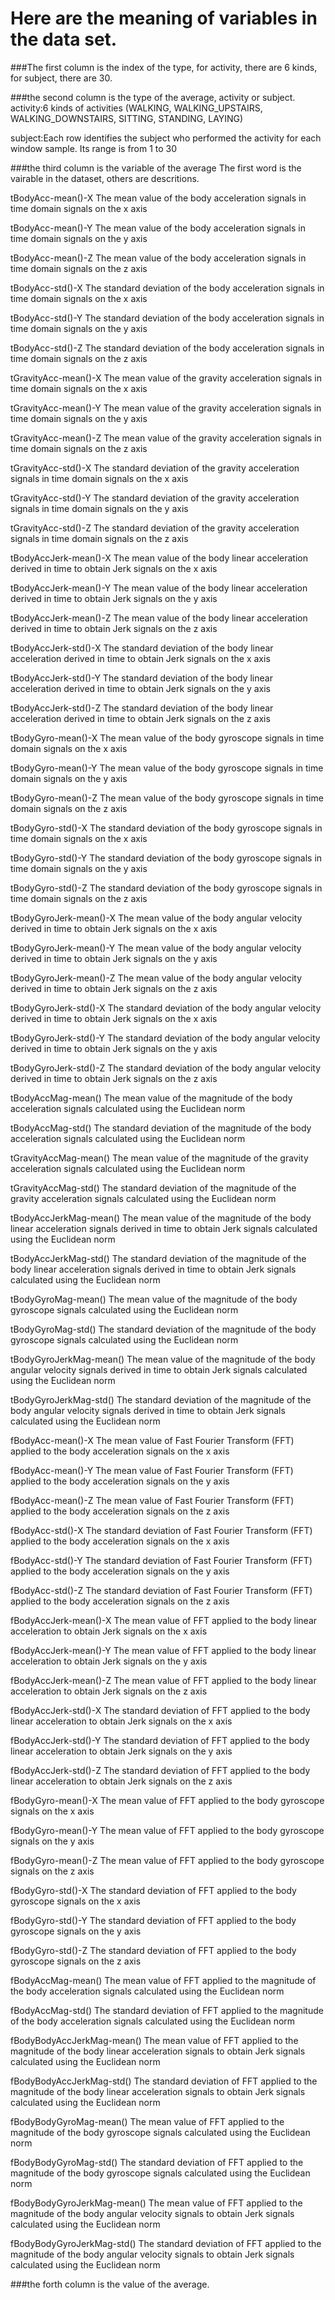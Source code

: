 
Here are the meaning of variables in the data set.
===========================

###The first column is the index of the type, for activity, there are 6 kinds, for subject, there are 30.

###the second column is the type of the average, activity or subject.
activity:6 kinds of activities (WALKING, WALKING_UPSTAIRS, WALKING_DOWNSTAIRS, SITTING, STANDING, LAYING)

subject:Each row identifies the subject who performed the activity for each window sample. Its range is from 1 to 30 

###the third column is the variable of the average
The first word is the vairable in the dataset, others are descritions.

tBodyAcc-mean()-X The mean value of the body acceleration signals in time domain signals on the x axis

tBodyAcc-mean()-Y The mean value of the body acceleration signals in time domain signals on the y axis

tBodyAcc-mean()-Z The mean value of the body acceleration signals in time domain signals on the z axis

tBodyAcc-std()-X The standard deviation of the body acceleration signals in time domain signals on the x axis

tBodyAcc-std()-Y The standard deviation of the body acceleration signals in time domain signals on the y axis

tBodyAcc-std()-Z The standard deviation of the body acceleration signals in time domain signals on the z axis

tGravityAcc-mean()-X The mean value of the gravity acceleration signals in time domain signals on the x axis

tGravityAcc-mean()-Y The mean value of the gravity acceleration signals in time domain signals on the y axis

tGravityAcc-mean()-Z The mean value of the gravity acceleration signals in time domain signals on the z axis

tGravityAcc-std()-X The standard deviation of the gravity acceleration signals in time domain signals on the x axis

tGravityAcc-std()-Y The standard deviation of the gravity acceleration signals in time domain signals on the y axis

tGravityAcc-std()-Z The standard deviation of the gravity acceleration signals in time domain signals on the z axis

tBodyAccJerk-mean()-X The mean value of the body linear acceleration derived in time to obtain Jerk signals on the x axis

tBodyAccJerk-mean()-Y The mean value of the body linear acceleration derived in time to obtain Jerk signals on the y axis

tBodyAccJerk-mean()-Z The mean value of the body linear acceleration derived in time to obtain Jerk signals on the z axis

tBodyAccJerk-std()-X The standard deviation of the body linear acceleration derived in time to obtain Jerk signals on the x axis

tBodyAccJerk-std()-Y The standard deviation of the body linear acceleration derived in time to obtain Jerk signals on the y axis

tBodyAccJerk-std()-Z The standard deviation of the body linear acceleration derived in time to obtain Jerk signals on the z axis

tBodyGyro-mean()-X The mean value of the body gyroscope signals in time domain signals on the x axis

tBodyGyro-mean()-Y The mean value of the body gyroscope signals in time domain signals on the y axis

tBodyGyro-mean()-Z The mean value of the body gyroscope signals in time domain signals on the z axis

tBodyGyro-std()-X The standard deviation of the body gyroscope signals in time domain signals on the x axis

tBodyGyro-std()-Y The standard deviation of the body gyroscope signals in time domain signals on the y axis

tBodyGyro-std()-Z The standard deviation of the body gyroscope signals in time domain signals on the z axis

tBodyGyroJerk-mean()-X The mean value of the body angular velocity derived in time to obtain Jerk signals on the x axis

tBodyGyroJerk-mean()-Y The mean value of the body angular velocity derived in time to obtain Jerk signals on the y axis

tBodyGyroJerk-mean()-Z The mean value of the body angular velocity derived in time to obtain Jerk signals on the z axis

tBodyGyroJerk-std()-X The standard deviation of the body angular velocity derived in time to obtain Jerk signals on the x axis

tBodyGyroJerk-std()-Y The standard deviation of the body angular velocity derived in time to obtain Jerk signals on the y axis

tBodyGyroJerk-std()-Z The standard deviation of the body angular velocity derived in time to obtain Jerk signals on the z axis

tBodyAccMag-mean() The mean value of the magnitude of the body acceleration signals calculated using the Euclidean norm 

tBodyAccMag-std() The standard deviation of the magnitude of the body acceleration signals calculated using the Euclidean norm 

tGravityAccMag-mean() The mean value of the magnitude of the gravity acceleration signals calculated using the Euclidean norm 

tGravityAccMag-std() The standard deviation of the magnitude of the gravity acceleration signals calculated using the Euclidean norm 

tBodyAccJerkMag-mean() The mean value of the magnitude of the body linear acceleration signals derived in time to obtain Jerk signals calculated using the Euclidean norm 

tBodyAccJerkMag-std() The standard deviation of the magnitude of the body linear acceleration signals derived in time to obtain Jerk signals calculated using the Euclidean norm 

tBodyGyroMag-mean() The mean value of the magnitude of the body gyroscope signals calculated using the Euclidean norm 

tBodyGyroMag-std() The standard deviation of the magnitude of the body gyroscope signals calculated using the Euclidean norm 

tBodyGyroJerkMag-mean() The mean value of the magnitude of the body angular velocity signals derived in time to obtain Jerk signals calculated using the Euclidean norm 

tBodyGyroJerkMag-std() The standard deviation of the magnitude of the body angular velocity signals derived in time to obtain Jerk signals calculated using the Euclidean norm 

fBodyAcc-mean()-X The mean value of Fast Fourier Transform (FFT) applied to the body acceleration signals on the x axis

fBodyAcc-mean()-Y The mean value of Fast Fourier Transform (FFT) applied to the body acceleration signals on the y axis

fBodyAcc-mean()-Z The mean value of Fast Fourier Transform (FFT) applied to the body acceleration signals on the z axis

fBodyAcc-std()-X The standard deviation of Fast Fourier Transform (FFT) applied to the body acceleration signals on the x axis

fBodyAcc-std()-Y The standard deviation of Fast Fourier Transform (FFT) applied to the body acceleration signals on the y axis

fBodyAcc-std()-Z The standard deviation of Fast Fourier Transform (FFT) applied to the body acceleration signals on the z axis

fBodyAccJerk-mean()-X The mean value of FFT applied to the body linear acceleration to obtain Jerk signals on the x axis

fBodyAccJerk-mean()-Y The mean value of FFT applied to the body linear acceleration to obtain Jerk signals on the y axis

fBodyAccJerk-mean()-Z The mean value of FFT applied to the body linear acceleration to obtain Jerk signals on the z axis

fBodyAccJerk-std()-X The standard deviation of FFT applied to the body linear acceleration to obtain Jerk signals on the x axis

fBodyAccJerk-std()-Y The standard deviation of FFT applied to the body linear acceleration to obtain Jerk signals on the y axis

fBodyAccJerk-std()-Z The standard deviation of FFT applied to the body linear acceleration to obtain Jerk signals on the z axis

fBodyGyro-mean()-X The mean value of FFT applied to the body gyroscope signals on the x axis

fBodyGyro-mean()-Y The mean value of FFT applied to the body gyroscope signals on the y axis

fBodyGyro-mean()-Z The mean value of FFT applied to the body gyroscope signals on the z axis

fBodyGyro-std()-X The standard deviation of FFT applied to the body gyroscope signals on the x axis

fBodyGyro-std()-Y The standard deviation of FFT applied to the body gyroscope signals on the y axis

fBodyGyro-std()-Z The standard deviation of FFT applied to the body gyroscope signals on the z axis

fBodyAccMag-mean() The mean value of FFT applied to the magnitude of the body acceleration signals calculated using the Euclidean norm 

fBodyAccMag-std() The standard deviation of FFT applied to the magnitude of the body acceleration signals calculated using the Euclidean norm 

fBodyBodyAccJerkMag-mean() The mean value of FFT applied to the magnitude of the body linear acceleration signals to obtain Jerk signals calculated using the Euclidean norm 

fBodyBodyAccJerkMag-std() The standard deviation of FFT applied to the magnitude of the body linear acceleration signals to obtain Jerk signals calculated using the Euclidean norm 

fBodyBodyGyroMag-mean() The mean value of FFT applied to the magnitude of the body gyroscope signals calculated using the Euclidean norm 

fBodyBodyGyroMag-std() The standard deviation of FFT applied to the magnitude of the body gyroscope signals calculated using the Euclidean norm 

fBodyBodyGyroJerkMag-mean() The mean value of FFT applied to the magnitude of the body angular velocity signals to obtain Jerk signals calculated using the Euclidean norm 

fBodyBodyGyroJerkMag-std() The standard deviation of FFT applied to the magnitude of the body angular velocity signals to obtain Jerk signals calculated using the Euclidean norm 

###the forth column is the value of the average.
